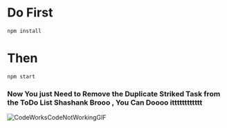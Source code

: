 # Do First

`npm install`


# Then

`npm start`

###  Now You just Need to Remove the Duplicate Striked Task from the ToDo List Shashank Brooo , You Can Doooo itttttttttttt


![CodeWorksCodeNotWorkingGIF](https://github.com/kanishkcs/shashank-todo/assets/34246727/ba4c5f5c-063f-4c11-9e0f-bba6b737e53d)
